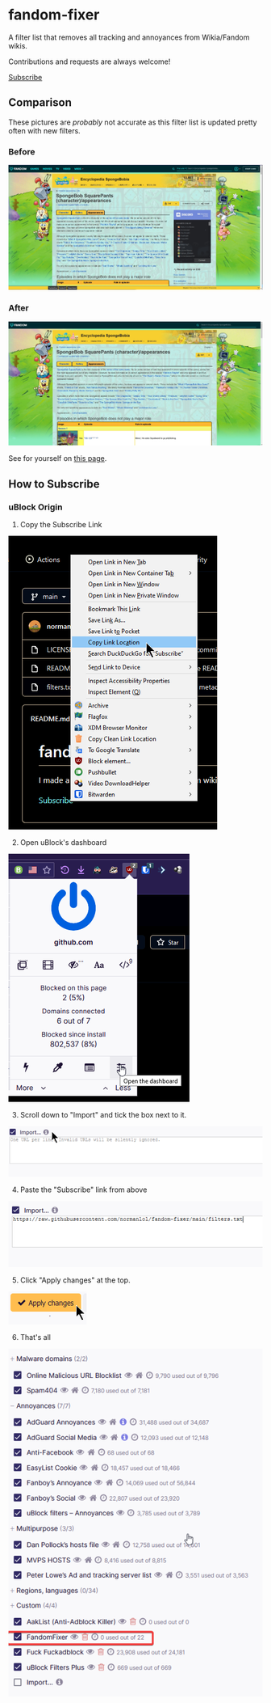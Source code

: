 # fandom-fixer
A filter list that removes all tracking and annoyances from Wikia/Fandom wikis.

Contributions and requests are always welcome!

[Subscribe](https://raw.githubusercontent.com/normanlol/fandom-fixer/main/filters.txt)

## Comparison
These pictures are *probably* not accurate as this filter list is updated pretty often with new filters.

### Before
![Before](./before-after/before.jpg)

### After
![After](./before-after/after.jpg)

See for yourself on [this page](https://spongebob.fandom.com/wiki/SpongeBob_SquarePants_(character)/appearances).
## How to Subscribe
### uBlock Origin
1. Copy the Subscribe Link

![Copy link](./howto/1.png)

2. Open uBlock's dashboard

![Open dashboard](./howto/2.png)

3. Scroll down to "Import" and tick the box next to it.

![Import menu](./howto/3.png)

4. Paste the "Subscribe" link from above

![Import menu with the sub link pasted in it](./howto/4.png)

5. Click "Apply changes" at the top.

![Apply changes](./howto/5.png)

6. That's all

![Completed!](./howto/6.png)